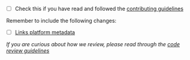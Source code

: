 <!--
Thanks for contributing to Backpack :pray:
Please include a description of the changes you are introducing and some screenshots if appropriate.
-->

+ [ ] Check this if you have read and followed the [contributing guidelines](https://github.com/Skyscanner/backpack/blob/master/CONTRIBUTING.md)

Remember to include the following changes:
+ [ ] [Links platform metadata](/tree/master/docs/src/layouts/links.js)

_If you are curious about how we review, please read through the [code review guidelines](https://github.com/Skyscanner/backpack/blob/master/CODE_REVIEW_GUIDELINES.md)_
